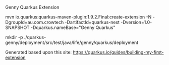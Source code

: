 Genny Quarkus Extension

mvn io.quarkus:quarkus-maven-plugin:1.9.2.Final:create-extension -N -DgroupId=au.com.crowtech -DartifactId=quarkus-nest -Dversion=1.0-SNAPSHOT -Dquarkus.nameBase="Genny Quarkus"

 mkdir -p ./quarkus-genny/deployment/src/test/java/life/genny/quarkus/deployment
 
 Generated based upon this site: https://quarkus.io/guides/building-my-first-extension


